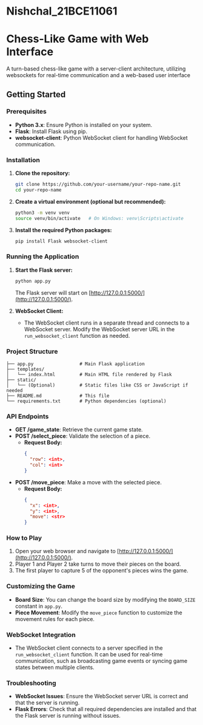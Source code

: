 # Nishchal_21BCE11061




# Chess-Like Game with Web Interface
A turn-based chess-like game with a server-client architecture, utilizing websockets for real-time communication and a web-based user interface

## Getting Started

### Prerequisites
- **Python 3.x**: Ensure Python is installed on your system.
- **Flask**: Install Flask using pip.
- **websocket-client**: Python WebSocket client for handling WebSocket communication.

### Installation
1. **Clone the repository:**
   ```bash
   git clone https://github.com/your-username/your-repo-name.git
   cd your-repo-name
   ```

2. **Create a virtual environment (optional but recommended):**
   ```bash
   python3 -m venv venv
   source venv/bin/activate   # On Windows: venv\Scripts\activate
   ```

3. **Install the required Python packages:**
   ```bash
   pip install Flask websocket-client
   ```

### Running the Application
1. **Start the Flask server:**
   ```bash
   python app.py
   ```

   The Flask server will start on [http://127.0.0.1:5000/](http://127.0.0.1:5000/).

2. **WebSocket Client:**
   - The WebSocket client runs in a separate thread and connects to a WebSocket server. Modify the WebSocket server URL in the `run_websocket_client` function as needed.

### Project Structure
```
├── app.py                 # Main Flask application
├── templates/
│   └── index.html         # Main HTML file rendered by Flask
├── static/
│   └── (Optional)         # Static files like CSS or JavaScript if needed
├── README.md              # This file
└── requirements.txt       # Python dependencies (optional)
```

### API Endpoints
- **GET /game_state**: Retrieve the current game state.
- **POST /select_piece**: Validate the selection of a piece.
  - **Request Body:**
    ```json
    {
      "row": <int>,
      "col": <int>
    }
    ```
- **POST /move_piece**: Make a move with the selected piece.
  - **Request Body:**
    ```json
    {
      "x": <int>,
      "y": <int>,
      "move": <str>
    }
    ```

### How to Play
1. Open your web browser and navigate to [http://127.0.0.1:5000/](http://127.0.0.1:5000/).
2. Player 1 and Player 2 take turns to move their pieces on the board.
3. The first player to capture 5 of the opponent's pieces wins the game.

### Customizing the Game
- **Board Size**: You can change the board size by modifying the `BOARD_SIZE` constant in `app.py`.
- **Piece Movement**: Modify the `move_piece` function to customize the movement rules for each piece.

### WebSocket Integration
- The WebSocket client connects to a server specified in the `run_websocket_client` function. It can be used for real-time communication, such as broadcasting game events or syncing game states between multiple clients.

### Troubleshooting
- **WebSocket Issues**: Ensure the WebSocket server URL is correct and that the server is running.
- **Flask Errors**: Check that all required dependencies are installed and that the Flask server is running without issues.
